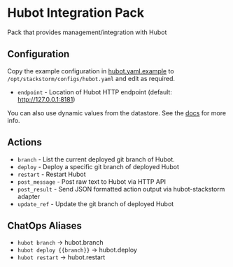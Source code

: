 # Hubot Integration Pack

Pack that provides management/integration with Hubot

## Configuration

Copy the example configuration in [hubot.yaml.example](./hubot.yaml.example)
to `/opt/stackstorm/configs/hubot.yaml` and edit as required.

* `endpoint` - Location of Hubot HTTP endpoint (default: http://127.0.0.1:8181)

You can also use dynamic values from the datastore. See the
[docs](https://docs.stackstorm.com/reference/pack_configs.html) for more info.

## Actions

* `branch`       - List the current deployed git branch of Hubot.
* `deploy`       - Deploy a specific git branch of deployed Hubot
* `restart`      - Restart Hubot
* `post_message` - Post raw text to Hubot via HTTP API
* `post_result`  - Send JSON formatted action output via hubot-stackstorm adapter
* `update_ref`   - Update the git branch of deployed Hubot

## ChatOps Aliases

* `hubot branch`            -> hubot.branch
* `hubot deploy {{branch}}` -> hubot.deploy
* `hubot restart`           -> hubot.restart
